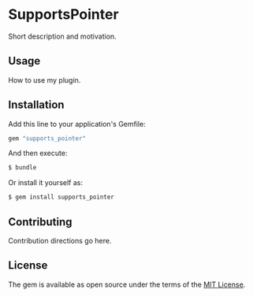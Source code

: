 # SupportsPointer
Short description and motivation.

## Usage
How to use my plugin.

## Installation
Add this line to your application's Gemfile:

```ruby
gem "supports_pointer"
```

And then execute:
```bash
$ bundle
```

Or install it yourself as:
```bash
$ gem install supports_pointer
```

## Contributing
Contribution directions go here.

## License
The gem is available as open source under the terms of the [MIT License](https://opensource.org/licenses/MIT).
